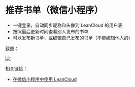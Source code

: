 # 推荐书单（微信小程序）

- 一键登录，自动同步昵称和头像到 LeanCloud 的用户表
- 按照最后更新时间查看别人发布的书单
- 可以发布新书单，或编辑自己发布的书单（不能编辑他人的）

截图：

![](https://cloud.githubusercontent.com/assets/1191561/21750732/e3cc60fa-d5f4-11e6-94d0-a478c55db554.png)

相关链接：

- [在微信小程序中使用 LeanCloud](https://leancloud.cn/docs/weapp.html)

